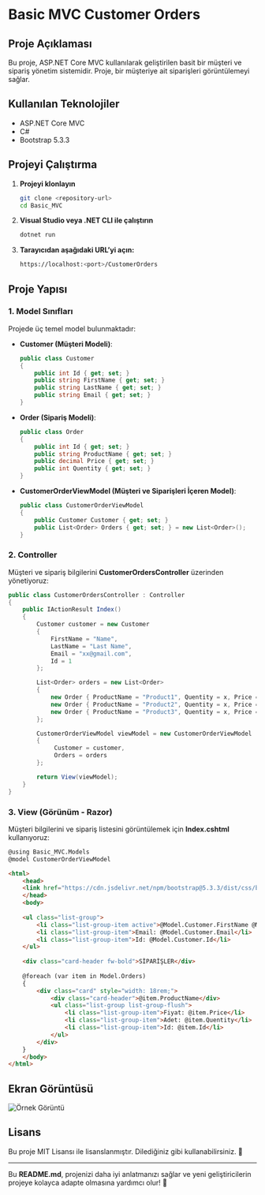 # Basic MVC Customer Orders

## Proje Açıklaması
Bu proje, ASP.NET Core MVC kullanılarak geliştirilen basit bir müşteri ve sipariş yönetim sistemidir.
Proje, bir müşteriye ait siparişleri görüntülemeyi sağlar.

## Kullanılan Teknolojiler
- ASP.NET Core MVC
- C#
- Bootstrap 5.3.3

## Projeyi Çalıştırma
1. **Projeyi klonlayın**
   ```sh
   git clone <repository-url>
   cd Basic_MVC
   ```
2. **Visual Studio veya .NET CLI ile çalıştırın**
   ```sh
   dotnet run
   ```
3. **Tarayıcıdan aşağıdaki URL’yi açın:**
   ```sh
   https://localhost:<port>/CustomerOrders
   ```

## Proje Yapısı

### **1. Model Sınıfları**
Projede üç temel model bulunmaktadır:

- **Customer (Müşteri Modeli)**:
  ```csharp
  public class Customer
  {
      public int Id { get; set; }
      public string FirstName { get; set; }
      public string LastName { get; set; }
      public string Email { get; set; }
  }
  ```

- **Order (Sipariş Modeli)**:
  ```csharp
  public class Order
  {
      public int Id { get; set; }
      public string ProductName { get; set; }
      public decimal Price { get; set; }
      public int Quentity { get; set; }
  }
  ```

- **CustomerOrderViewModel (Müşteri ve Siparişleri İçeren Model)**:
  ```csharp
  public class CustomerOrderViewModel
  {
      public Customer Customer { get; set; }
      public List<Order> Orders { get; set; } = new List<Order>();
  }
  ```

### **2. Controller**
Müşteri ve sipariş bilgilerini **CustomerOrdersController** üzerinden yönetiyoruz:
  
  ```csharp
  public class CustomerOrdersController : Controller
  {
      public IActionResult Index()
      {
          Customer customer = new Customer
          {
              FirstName = "Name",
              LastName = "Last Name",
              Email = "xx@gmail.com",
              Id = 1
          };

          List<Order> orders = new List<Order>
          {
              new Order { ProductName = "Product1", Quentity = x, Price = x, Id = 1},
              new Order { ProductName = "Product2", Quentity = x, Price = x, Id = 2},
              new Order { ProductName = "Product3", Quentity = x, Price = x, Id = 3}
          };

          CustomerOrderViewModel viewModel = new CustomerOrderViewModel
          {
               Customer = customer,
               Orders = orders
          };

          return View(viewModel);
      }
  }
  ```

### **3. View (Görünüm - Razor)**
Müşteri bilgilerini ve sipariş listesini görüntülemek için **Index.cshtml** kullanıyoruz:
  
  ```html
  @using Basic_MVC.Models
  @model CustomerOrderViewModel

  <html>
      <head>
      <link href="https://cdn.jsdelivr.net/npm/bootstrap@5.3.3/dist/css/bootstrap.min.css" rel="stylesheet">
      </head>
      <body>
      
      <ul class="list-group">
          <li class="list-group-item active">@Model.Customer.FirstName @Model.Customer.LastName</li>
          <li class="list-group-item">Email: @Model.Customer.Email</li>
          <li class="list-group-item">Id: @Model.Customer.Id</li>
      </ul>
      
      <div class="card-header fw-bold">SİPARİŞLER</div>
      
      @foreach (var item in Model.Orders)
      {
          <div class="card" style="width: 18rem;">
              <div class="card-header">@item.ProductName</div>
              <ul class="list-group list-group-flush">
                  <li class="list-group-item">Fiyat: @item.Price</li>
                  <li class="list-group-item">Adet: @item.Quentity</li>
                  <li class="list-group-item">Id: @item.Id</li>
              </ul>
          </div>
      }
      </body>
  </html>
  ```

## **Ekran Görüntüsü**
![Örnek Görüntü]()

## **Lisans**
Bu proje MIT Lisansı ile lisanslanmıştır. Dilediğiniz gibi kullanabilirsiniz. 📜

---
Bu **README.md**, projenizi daha iyi anlatmanızı sağlar ve yeni geliştiricilerin projeye kolayca adapte olmasına yardımcı olur! 🚀

